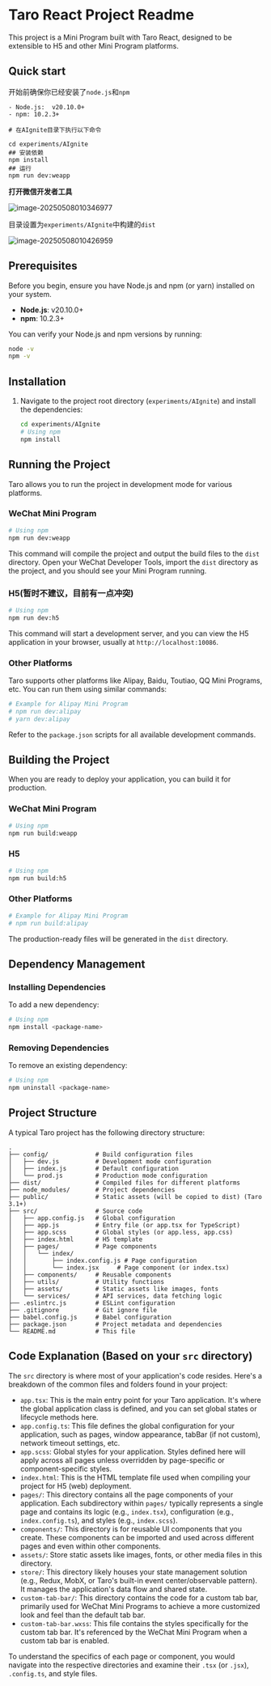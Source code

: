 # Taro React Project Readme

This project is a Mini Program built with Taro React, designed to be extensible to H5 and other Mini Program platforms.

## Quick start

开始前确保你已经安装了`node.js`和`npm`
```
- Node.js:  v20.10.0+
- npm: 10.2.3+
```

```
# 在AIgnite目录下执行以下命令

cd experiments/AIgnite
## 安装依赖
npm install
## 运行
npm run dev:weapp
```

__打开微信开发者工具__

![image-20250508010346977](experiments\AIgnite\assets\image-20250508010346977.png)

目录设置为`experiments/AIgnite`中构建的`dist`

![image-20250508010426959](experiments\AIgnite\assets\image-20250508010426959.png)

## Prerequisites

Before you begin, ensure you have Node.js and npm (or yarn) installed on your system.

- **Node.js**:  v20.10.0+
- **npm**: 10.2.3+

You can verify your Node.js and npm versions by running:
```bash
node -v
npm -v
```

## Installation

1. Navigate to the project root directory (`experiments/AIgnite`) and install the dependencies:
   ```bash
   cd experiments/AIgnite
   # Using npm
   npm install
   ```

## Running the Project

Taro allows you to run the project in development mode for various platforms.

### WeChat Mini Program
```bash
# Using npm
npm run dev:weapp
```
This command will compile the project and output the build files to the `dist` directory. Open your WeChat Developer Tools, import the `dist` directory as the project, and you should see your Mini Program running.

### H5(暂时不建议，目前有一点冲突)

```bash
# Using npm
npm run dev:h5
```
This command will start a development server, and you can view the H5 application in your browser, usually at `http://localhost:10086`.

### Other Platforms
Taro supports other platforms like Alipay, Baidu, Toutiao, QQ Mini Programs, etc. You can run them using similar commands:
```bash
# Example for Alipay Mini Program
# npm run dev:alipay
# yarn dev:alipay
```
Refer to the `package.json` scripts for all available development commands.

## Building the Project

When you are ready to deploy your application, you can build it for production.

### WeChat Mini Program
```bash
# Using npm
npm run build:weapp
```

### H5
```bash
# Using npm
npm run build:h5
```

### Other Platforms
```bash
# Example for Alipay Mini Program
# npm run build:alipay
```
The production-ready files will be generated in the `dist` directory.

## Dependency Management

### Installing Dependencies
To add a new dependency:
```bash
# Using npm
npm install <package-name>
```

### Removing Dependencies
To remove an existing dependency:
```bash
# Using npm
npm uninstall <package-name>
```

## Project Structure

A typical Taro project has the following directory structure:
```
.
├── config/             # Build configuration files
│   ├── dev.js          # Development mode configuration
│   ├── index.js        # Default configuration
│   └── prod.js         # Production mode configuration
├── dist/               # Compiled files for different platforms
├── node_modules/       # Project dependencies
├── public/             # Static assets (will be copied to dist) (Taro 3.1+)
├── src/                # Source code
│   ├── app.config.js   # Global configuration
│   ├── app.js          # Entry file (or app.tsx for TypeScript)
│   ├── app.scss        # Global styles (or app.less, app.css)
│   ├── index.html      # H5 template
│   ├── pages/          # Page components
│   │   └── index/
│   │       ├── index.config.js # Page configuration
│   │       └── index.jsx     # Page component (or index.tsx)
│   ├── components/     # Reusable components
│   ├── utils/          # Utility functions
│   ├── assets/         # Static assets like images, fonts
│   └── services/       # API services, data fetching logic
├── .eslintrc.js        # ESLint configuration
├── .gitignore          # Git ignore file
├── babel.config.js     # Babel configuration
├── package.json        # Project metadata and dependencies
└── README.md           # This file
```

## Code Explanation (Based on your `src` directory)

The `src` directory is where most of your application's code resides. Here's a breakdown of the common files and folders found in your project:

*   `app.tsx`: This is the main entry point for your Taro application. It's where the global application class is defined, and you can set global states or lifecycle methods here.
*   `app.config.ts`: This file defines the global configuration for your application, such as pages, window appearance, tabBar (if not custom), network timeout settings, etc.
*   `app.scss`: Global styles for your application. Styles defined here will apply across all pages unless overridden by page-specific or component-specific styles.
*   `index.html`: This is the HTML template file used when compiling your project for H5 (web) deployment.
*   `pages/`: This directory contains all the page components of your application. Each subdirectory within `pages/` typically represents a single page and contains its logic (e.g., `index.tsx`), configuration (e.g., `index.config.ts`), and styles (e.g., `index.scss`).
*   `components/`: This directory is for reusable UI components that you create. These components can be imported and used across different pages and even within other components.
*   `assets/`: Store static assets like images, fonts, or other media files in this directory.
*   `store/`: This directory likely houses your state management solution (e.g., Redux, MobX, or Taro's built-in event center/observable pattern). It manages the application's data flow and shared state.
*   `custom-tab-bar/`: This directory contains the code for a custom tab bar, primarily used for WeChat Mini Programs to achieve a more customized look and feel than the default tab bar.
*   `custom-tab-bar.wxss`: This file contains the styles specifically for the custom tab bar. It's referenced by the WeChat Mini Program when a custom tab bar is enabled.

To understand the specifics of each page or component, you would navigate into the respective directories and examine their `.tsx` (or `.jsx`), `.config.ts`, and style files. 